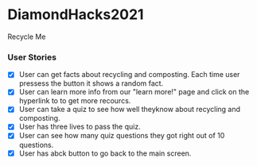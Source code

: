 # DiamondHacks2021

Recycle Me

### User Stories
- [x]  User can get facts about recycling and composting. Each time user pressess the button it shows a random fact. 
- [x]  User can learn more info from our "learn more!" page and click on the hyperlink to to get more recourcs.
- [x]  User can take a quiz to see how well theyknow about recycling and composting. 
- [x]  User has three lives to pass the quiz.
- [x]  User can see how many quiz questions they got right out of 10 questions. 
- [x]  User has abck button to go back to the main screen. 

